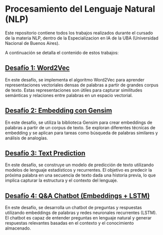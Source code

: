 # Procesamiento del Lenguaje Natural (NLP)

Este repositorio contiene todos los trabajos realizados durante el cursado de la materia NLP, dentro de la Especializacion en IA de la UBA (Universidad Nacional de Buenos Aires).

A continuación se detalla el contenido de estos trabajos:

## [Desafío 1: Word2Vec](Desafío1\Desafio_1.ipynb)
En este desafío, se implementa el algoritmo Word2Vec para aprender representaciones vectoriales densas de palabras a partir de grandes corpus de texto. Estas representaciones son útiles para capturar similitudes semánticas y relaciones entre palabras en un espacio vectorial.

## [Desafío 2: Embedding con Gensim](Desafío2\Desafio_2.ipynb)
En este desafío, se utiliza la biblioteca Gensim para crear embeddings de palabras a partir de un corpus de texto. Se exploran diferentes técnicas de embedding y se aplican para tareas como búsqueda de palabras similares y análisis de analogías.

## [Desafío 3: Text Prediction](Desafío3\3b_modelo_lenguaje.ipynb)
En este desafío, se construye un modelo de predicción de texto utilizando modelos de lenguaje estadísticos y recurrentes. El objetivo es predecir la próxima palabra en una secuencia de texto dada una historia previa, lo que implica capturar la estructura y el contexto del lenguaje.

## [Desafío 4: Q&A Chatbot (Embeddings + LSTM)](Desafío4\6-bot_qa.ipynb)
En este desafío, se desarrolla un chatbot de preguntas y respuestas utilizando embeddings de palabras y redes neuronales recurrentes (LSTM). El chatbot es capaz de entender preguntas en lenguaje natural y generar respuestas relevantes basadas en el contexto y el conocimiento almacenado.